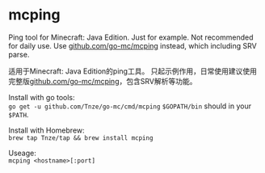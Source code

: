 # mcping

Ping tool for Minecraft: Java Edition.
Just for example. Not recommended for daily use. Use [github.com/go-mc/mcping](github.com/go-mc/mcping) instead, which including SRV parse.

适用于Minecraft: Java Edition的ping工具。
只起示例作用，日常使用建议使用完整版[github.com/go-mc/mcping](github.com/go-mc/mcping)，包含SRV解析等功能。

Install with go tools:  
    ```go get -u github.com/Tnze/go-mc/cmd/mcping```
    `$GOPATH/bin` should in your `$PATH`.

Install with Homebrew:  
    ```brew tap Tnze/tap && brew install mcping```

Useage:  
    ```mcping <hostname>[:port]```

